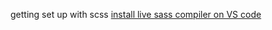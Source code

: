 getting set up with scss
[install live sass compiler on VS code](https://www.educative.io/answers/how-to-use-sass-in-your-html-code)

